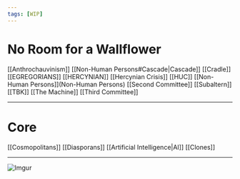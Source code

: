 ```yaml
---
tags: [WIP]
---
```


# No Room for a Wallflower

[[Anthrochauvinism]]
[[Non-Human Persons#Cascade|Cascade]]
[[Cradle]]
[[EGREGORIANS]]
[[HERCYNIAN]]
[[Hercynian Crisis]]
[[HUC]]
[[Non-Human Persons]](Non-Human Persons)
[[Second Committee]]
[[Subaltern]]
[[TBK]]
[[The Machine]]
[[Third Committee]]

---

# Core

[[Cosmopolitans]]
[[Diasporans]]
[[Artificial Intelligence|AI]]
[[Clones]]

---


 ![Imgur](https://i.imgur.com/WTXW82u.png)